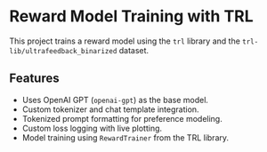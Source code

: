 # Reward Model Training with TRL

This project trains a reward model using the `trl` library and the `trl-lib/ultrafeedback_binarized` dataset.

## Features

- Uses OpenAI GPT (`openai-gpt`) as the base model.
- Custom tokenizer and chat template integration.
- Tokenized prompt formatting for preference modeling.
- Custom loss logging with live plotting.
- Model training using `RewardTrainer` from the TRL library.